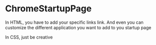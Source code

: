 # ChromeStartupPage
In HTML, you have to add your specific links link.
And even you can customize the different application you want to add to you startup page

In CSS, just be creative 
